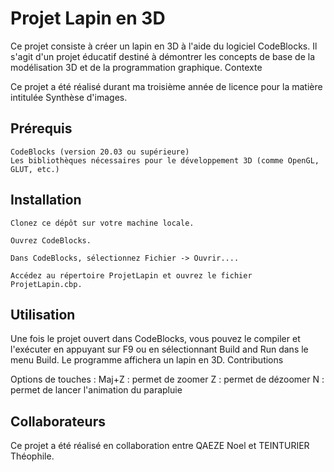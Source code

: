 # Projet Lapin en 3D

Ce projet consiste à créer un lapin en 3D à l'aide du logiciel CodeBlocks. Il s'agit d'un projet éducatif destiné à démontrer les concepts de base de la modélisation 3D et de la programmation graphique.
Contexte

Ce projet a été réalisé durant ma troisième année de licence pour la matière intitulée Synthèse d'images.

## Prérequis

    CodeBlocks (version 20.03 ou supérieure)
    Les bibliothèques nécessaires pour le développement 3D (comme OpenGL, GLUT, etc.)

## Installation

    Clonez ce dépôt sur votre machine locale.
    
    Ouvrez CodeBlocks.

    Dans CodeBlocks, sélectionnez Fichier -> Ouvrir....

    Accédez au répertoire ProjetLapin et ouvrez le fichier ProjetLapin.cbp.

## Utilisation

Une fois le projet ouvert dans CodeBlocks, vous pouvez le compiler et l'exécuter en appuyant sur F9 ou en sélectionnant Build and Run dans le menu Build. Le programme affichera un lapin en 3D.
Contributions

Options de touches :
    Maj+Z : permet de zoomer
    Z : permet de dézoomer
    N : permet de lancer l'animation du parapluie

## Collaborateurs

Ce projet a été réalisé en collaboration entre QAEZE Noel et TEINTURIER Théophile.
